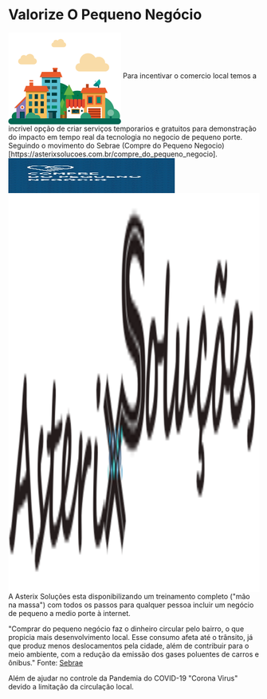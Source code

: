 # Valorize O Pequeno Negócio
<img src="img/bairro-png.png" alt="Compre do Pequeno Negocio" height="184" width="226" align="middle">
Para incentivar o comercio local temos a incrivel opção de criar serviços temporarios e gratuitos para demonstração do impacto em tempo real da tecnologia no negocio de pequeno porte.
Seguindo o movimento do Sebrae (Compre do Pequeno Negocio)[https://asterixsolucoes.com.br/compre_do_pequeno_negocio].
<img src="img/compredopequenonegociosebrae.jpg" alt="Compre do Pequeno Negocio - Sebrae" height="70" width="334" align="middle">
<img src="img/AsterixSolucoes_logo.png" alt="Compre do Pequeno Negocio - Sebrae" height="800" width="566" align="middle">
A Asterix Soluções esta disponibilizando um treinamento completo ("mão na massa") com todos os passos para qualquer pessoa incluir um negócio de pequeno a medio porte à internet.

"Comprar do pequeno negócio faz o dinheiro circular pelo bairro, o que propicia mais desenvolvimento local. Esse consumo afeta até o 
trânsito, já que produz menos deslocamentos pela cidade, além de contribuir para o meio ambiente, com a redução da emissão dos gases poluentes de carros e ônibus." Fonte: [Sebrae](https://www.sebrae.com.br/sites/PortalSebrae/sebraeaz/movimento-compre-do-pequeno-negocio-busca-fortalecer-comercio-local,03b1aee47d1be410VgnVCM1000003b74010aRCRD)

Além de ajudar no controle da Pandemia do COVID-19 "Corona Virus" devido a limitação da circulação local.

